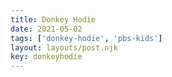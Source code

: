 ```yaml
---
title: Donkey Hodie
date: 2021-05-02
tags: ['donkey-hodie', 'pbs-kids']
layout: layouts/post.njk
key: donkeyhodie
---
```


